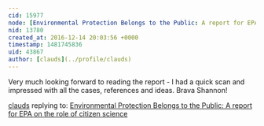 ```yaml
---
cid: 15977
node: [Environmental Protection Belongs to the Public: A report for EPA on the role of citizen science](../notes/Shannon/12-13-2016/environmental-protection-belongs-to-the-public-a-report-for-epa-on-the-role-of-citizen-science)
nid: 13780
created_at: 2016-12-14 20:03:56 +0000
timestamp: 1481745836
uid: 43867
author: [clauds](../profile/clauds)
---
```


Very much looking forward to reading the report - I had a quick scan and impressed with all the cases, references and ideas. Brava Shannon!


[clauds](../profile/clauds) replying to: [Environmental Protection Belongs to the Public: A report for EPA on the role of citizen science](../notes/Shannon/12-13-2016/environmental-protection-belongs-to-the-public-a-report-for-epa-on-the-role-of-citizen-science)

